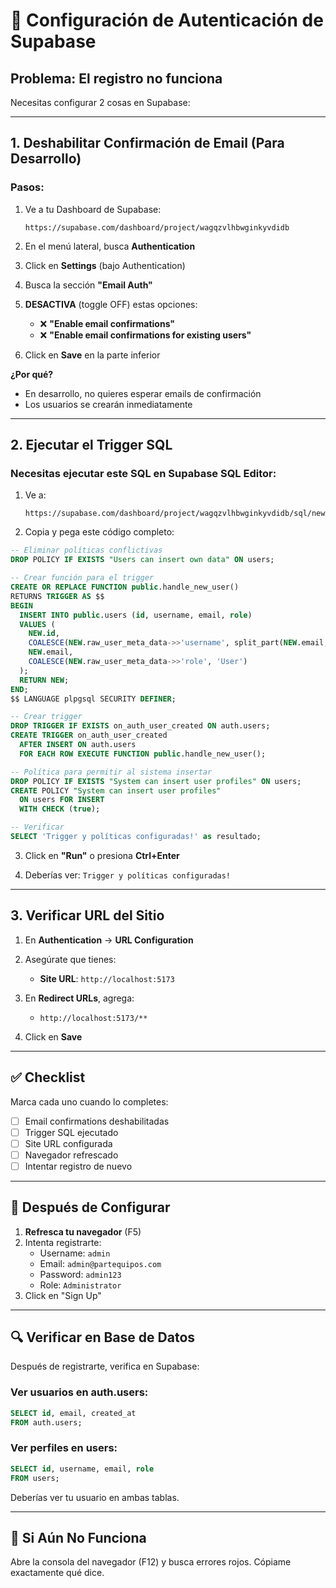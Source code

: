 # 🔐 Configuración de Autenticación de Supabase

## Problema: El registro no funciona

Necesitas configurar 2 cosas en Supabase:

---

## 1. Deshabilitar Confirmación de Email (Para Desarrollo)

### Pasos:

1. Ve a tu Dashboard de Supabase:
   ```
   https://supabase.com/dashboard/project/wagqzvlhbwginkyvdidb
   ```

2. En el menú lateral, busca **Authentication**

3. Click en **Settings** (bajo Authentication)

4. Busca la sección **"Email Auth"**

5. **DESACTIVA** (toggle OFF) estas opciones:
   - ❌ **"Enable email confirmations"**
   - ❌ **"Enable email confirmations for existing users"**

6. Click en **Save** en la parte inferior

**¿Por qué?** 
- En desarrollo, no quieres esperar emails de confirmación
- Los usuarios se crearán inmediatamente

---

## 2. Ejecutar el Trigger SQL

### Necesitas ejecutar este SQL en Supabase SQL Editor:

1. Ve a:
   ```
   https://supabase.com/dashboard/project/wagqzvlhbwginkyvdidb/sql/new
   ```

2. Copia y pega este código completo:

```sql
-- Eliminar políticas conflictivas
DROP POLICY IF EXISTS "Users can insert own data" ON users;

-- Crear función para el trigger
CREATE OR REPLACE FUNCTION public.handle_new_user()
RETURNS TRIGGER AS $$
BEGIN
  INSERT INTO public.users (id, username, email, role)
  VALUES (
    NEW.id,
    COALESCE(NEW.raw_user_meta_data->>'username', split_part(NEW.email, '@', 1)),
    NEW.email,
    COALESCE(NEW.raw_user_meta_data->>'role', 'User')
  );
  RETURN NEW;
END;
$$ LANGUAGE plpgsql SECURITY DEFINER;

-- Crear trigger
DROP TRIGGER IF EXISTS on_auth_user_created ON auth.users;
CREATE TRIGGER on_auth_user_created
  AFTER INSERT ON auth.users
  FOR EACH ROW EXECUTE FUNCTION public.handle_new_user();

-- Política para permitir al sistema insertar
DROP POLICY IF EXISTS "System can insert user profiles" ON users;
CREATE POLICY "System can insert user profiles"
  ON users FOR INSERT
  WITH CHECK (true);

-- Verificar
SELECT 'Trigger y políticas configuradas!' as resultado;
```

3. Click en **"Run"** o presiona **Ctrl+Enter**

4. Deberías ver: `Trigger y políticas configuradas!`

---

## 3. Verificar URL del Sitio

1. En **Authentication** → **URL Configuration**

2. Asegúrate que tienes:
   - **Site URL**: `http://localhost:5173`

3. En **Redirect URLs**, agrega:
   - `http://localhost:5173/**`

4. Click en **Save**

---

## ✅ Checklist

Marca cada uno cuando lo completes:

- [ ] Email confirmations deshabilitadas
- [ ] Trigger SQL ejecutado
- [ ] Site URL configurada
- [ ] Navegador refrescado
- [ ] Intentar registro de nuevo

---

## 🧪 Después de Configurar

1. **Refresca tu navegador** (F5)
2. Intenta registrarte:
   - Username: `admin`
   - Email: `admin@partequipos.com`
   - Password: `admin123`
   - Role: `Administrator`
3. Click en "Sign Up"

---

## 🔍 Verificar en Base de Datos

Después de registrarte, verifica en Supabase:

### Ver usuarios en auth.users:
```sql
SELECT id, email, created_at 
FROM auth.users;
```

### Ver perfiles en users:
```sql
SELECT id, username, email, role 
FROM users;
```

Deberías ver tu usuario en ambas tablas.

---

## 🐛 Si Aún No Funciona

Abre la consola del navegador (F12) y busca errores rojos.
Cópiame exactamente qué dice.

